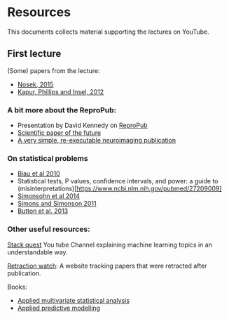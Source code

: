 # Resources

This documents collects material supporting the lectures on YouTube.

## First lecture

(Some) papers from the lecture:
- [Nosek, 2015](https://www.science.org/doi/10.1126/science.aac4716)
- [Kapur, Phillips and Insel, 2012](https://pubmed.ncbi.nlm.nih.gov/22869033/)


### A bit more about the ReproPub:
- Presentation by David Kennedy on [ReproPub](https://zenodo.org/record/3336609#.Y0UK5exBzX0)
- [Scientific paper of the future](https://scientificpaperofthefuture.org/#:~:text=The%20Scientific%20Papers%20of%20the,digital%20products%20of%20their%20research)
- [A very simple, re-executable neuroimaging publication](https://pubmed.ncbi.nlm.nih.gov/28781753/)

### On statistical problems
- [Biau et al 2010](https://pubmed.ncbi.nlm.nih.gov/19921345/)
- Statistical tests, P values, confidence intervals, and power: a guide to (misinterpretations)[https://www.ncbi.nlm.nih.gov/pubmed/27209009]
- [Simonsohn et al 2014](https://pages.ucsd.edu/~cmckenzie/Simonsohnetal2014JEPGeneral.pdf)
- [Simons and Simonson 2011](https://journals.sagepub.com/doi/full/10.1177/0956797611417632)
- [Button et al. 2013](https://journals.plos.org/plosmedicine/article?id=10.1371/journal.pmed.0020124)

### Other useful resources:

[Stack quest](https://www.youtube.com/c/joshstarmer)
You tube Channel explaining machine learning topics in an understandable way.

[Retraction watch](https://retractionwatch.com/):
A website tracking papers that were retracted after publication. 

Books:
- [Applied multivariate statistical analysis](https://www.amazon.com/Applied-Multivariate-Statistical-Analysis-Wolfgang/dp/3030260054/ref=pd_lpo_3?pd_rd_i=3030260054&psc=1)
- [Applied predictive modelling](http://appliedpredictivemodeling.com/)
